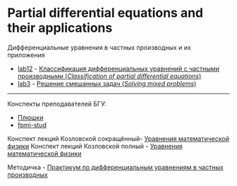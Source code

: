 # Partial differential equations and their applications 
Дифференциальные уравнения в частных производных и их приложения

- [lab12](https://github.com/TemaBlag/BSU/blob/main/partial_diff_equations/lab12) - [Классификация дифференциальных уравнений с частными производными (_Classification of partial differential equations_)](https://temablag.github.io/BSU/partial_diff_equations/lab12/lab1.pdf)
- [lab3](https://github.com/TemaBlag/BSU/blob/main/partial_diff_equations/lab3) - [Решение смешанных задач (_Solving mixed problems_)](https://temablag.github.io/BSU/partial_diff_equations/lab3/lab3.pdf)

---
Конспекты преподавателей БГУ:

- [Плюшки](https://drive.google.com/drive/folders/14QZ7j3ICUa00EW4O4oy53sk1PjoVAiYt)
- [fpmi-stud](https://drive.google.com/drive/folders/126qMtPssF-A8xHQRgHRTXBcMyiU4eiUk)

Конспект лекций Козловской сокращённый- [Уравнения математической физики](https://temablag.github.io/BSU/partial_diff_equations/%D0%9A%D0%BE%D0%B7%D0%BB%D0%BE%D0%B2%D1%81%D0%BA%D0%B0%D1%8F.pdf)
Конспект лекций Козловской полный - [Уравнения математической физики](https://temablag.github.io/BSU/partial_diff_equations/UMF_Lections.pdf)

Методичка - [Практикум по дифференциальным уравнениям в частных производных](https://temablag.github.io/BSU/partial_diff_equations/UMF.pdf)
